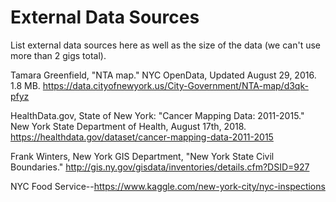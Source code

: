 # External Data Sources

List external data sources here as well as the size of the data (we can't use more than 2 gigs total).

Tamara Greenfield, "NTA map." NYC OpenData, Updated August 29, 2016. 1.8 MB.  https://data.cityofnewyork.us/City-Government/NTA-map/d3qk-pfyz

HealthData.gov, State of New York: "Cancer Mapping Data: 2011-2015." New York State Department of Health, August 17th, 2018. https://healthdata.gov/dataset/cancer-mapping-data-2011-2015

Frank Winters, New York GIS Department, "New York State Civil Boundaries." http://gis.ny.gov/gisdata/inventories/details.cfm?DSID=927

NYC Food Service--https://www.kaggle.com/new-york-city/nyc-inspections